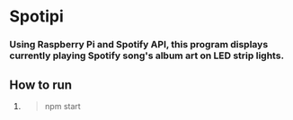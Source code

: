 # Spotipi
### Using Raspberry Pi and Spotify API, this program displays currently playing Spotify song's album art on LED strip lights.
## How to run
1. > npm start